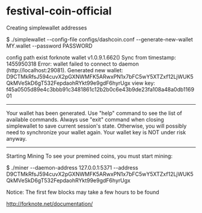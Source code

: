 # festival-coin-official

Creating simplewallet addresses


$ ./simplewallet --config-file configs/dashcoin.conf --generate-new-wallet MY.wallet --password PASSWORD

config path exist
forknote wallet v1.0.9.1.662()
Sync from timestamp: 1455950318
Error: wallet failed to connect to daemon (http://localhost:29081).
Generated new wallet: D9CTMkRfsJ594cuvX2pGXNWMFK5ARwxPN1x7bFC5wY5XTZxf12LjWUK5QkMVeSkD6gT532FepdaohRYkt99e9gdF6hyrUgx
view key: f45a0505d89e4c3bbb91c3481861c12b2b0c6e43b9de23fa108a48a0db116901
**********************************************************************
Your wallet has been generated.
Use "help" command to see the list of available commands.
Always use "exit" command when closing simplewallet to save
current session's state. Otherwise, you will possibly need to synchronize
your wallet again. Your wallet key is NOT under risk anyway.
**********************************************************************


Starting Mining
To see your premined coins, you must start mining:

$ ./miner --daemon-address 127.0.0.1:5371  --address D9CTMkRfsJ594cuvX2pGXNWMFK5ARwxPN1x7bFC5wY5XTZxf12LjWUK5QkMVeSkD6gT532FepdaohRYkt99e9gdF6hyrUgx

Notice: The first few blocks may take a few hours to be found

http://forknote.net/documentation/



